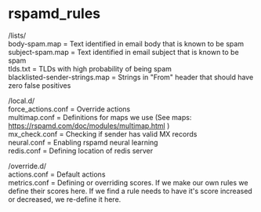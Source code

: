 # rspamd_rules

/lists/  
body-spam.map = Text identified in email body that is known to be spam  
subject-spam.map = Text identified in email subject that is known to be spam  
tlds.txt = TLDs with high probability of being spam  
blacklisted-sender-strings.map = Strings in "From" header that should have zero false positives

/local.d/  
force_actions.conf = Override actions  
multimap.conf = Definitions for maps we use (See maps: https://rspamd.com/doc/modules/multimap.html )  
mx_check.conf = Checking if sender has valid MX records  
neural.conf = Enabling rspamd neural learning  
redis.conf = Defining location of redis server

/override.d/  
actions.conf = Default actions  
metrics.conf = Defining or overriding scores. If we make our own rules we define their scores here. If we find a rule needs to have it's score increased or decreased, we re-define it here.
